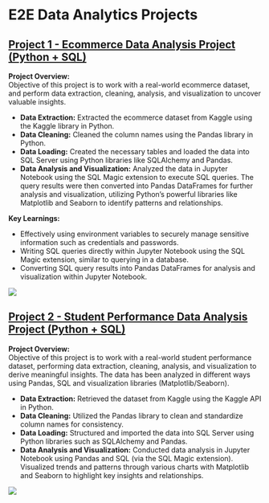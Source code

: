 # E2E Data Analytics Projects
## [Project 1 - Ecommerce Data Analysis Project (Python + SQL)](https://github.com/vermaparul85/E2E-Data-Analytics-Projects/tree/main/Ecommerce-Data-Analysis)
**Project Overview:**
<br>Objective of this project is to work with a real-world ecommerce dataset, and perform data extraction, cleaning, analysis, and visualization to uncover valuable insights.
* **Data Extraction:** Extracted the ecommerce dataset from Kaggle using the Kaggle library in Python.
* **Data Cleaning:** Cleaned the column names using the Pandas library in Python.
* **Data Loading:** Created the necessary tables and loaded the data into SQL Server using Python libraries like SQLAlchemy and Pandas.
* **Data Analysis and Visualization:** Analyzed the data in Jupyter Notebook using the SQL Magic extension to execute SQL queries. The query results were then converted into Pandas DataFrames for further analysis and visualization, utilizing Python’s powerful libraries like Matplotlib and Seaborn to identify patterns and relationships.

**Key Learnings:**
* Effectively using environment variables to securely manage sensitive information such as credentials and passwords.
* Writing SQL queries directly within Jupyter Notebook using the SQL Magic extension, similar to querying in a database.
* Converting SQL query results into Pandas DataFrames for analysis and visualization within Jupyter Notebook.
  
![](https://github.com/vermaparul85/Portfolio/blob/main/Images/Ecommerce-image.png)

## [Project 2 - Student Performance Data Analysis Project (Python + SQL)](https://github.com/vermaparul85/E2E-Data-Analytics-Projects/tree/main/Student-Performance-Data-Analysis)
**Project Overview:**
<br>Objective of this project is to work with a real-world student performance dataset, performing data extraction, cleaning, analysis, and visualization to derive meaningful insights. The data has been analyzed in different ways using Pandas, SQL and visualization libraries (Matplotlib/Seaborn).
* **Data Extraction:** Retrieved the dataset from Kaggle using the Kaggle API in Python.
* **Data Cleaning:** Utilized the Pandas library to clean and standardize column names for consistency.
* **Data Loading:** Structured and imported the data into SQL Server using Python libraries such as SQLAlchemy and Pandas.
* **Data Analysis and Visualization:** Conducted data analysis in Jupyter Notebook using Pandas and SQL (via the SQL Magic extension). Visualized trends and patterns through various charts with Matplotlib and Seaborn to highlight key insights and relationships.

![](https://github.com/vermaparul85/Portfolio/blob/main/Images/Student%20performance%20image.png)
